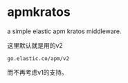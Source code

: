 # apmkratos
a simple elastic apm kratos middleware.

这里默认就是用的v2
```
go.elastic.co/apm/v2
```
而不再考虑v1的支持。
